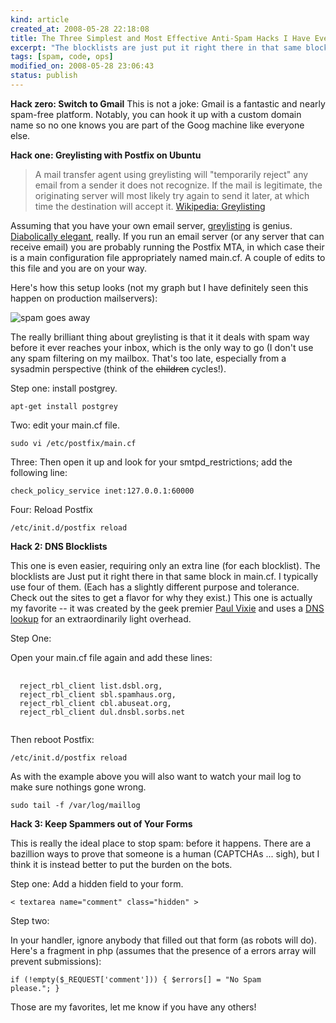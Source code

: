 ```yaml
--- 
kind: article
created_at: 2008-05-28 22:18:08
title: The Three Simplest and Most Effective Anti-Spam Hacks I Have Ever Seen
excerpt: "The blocklists are just put it right there in that same block in main.cf. I typically use four of them."
tags: [spam, code, ops]
modified_on: 2008-05-28 23:06:43
status: publish
---
```


<strong>Hack zero: Switch to Gmail</strong>
This is not a joke: Gmail is a fantastic and nearly spam-free platform. Notably, you can hook it up with a custom domain name so no one knows you are part of the Goog machine like everyone else.

<strong>Hack one: Greylisting with Postfix on Ubuntu</strong>

<blockquote>A mail transfer agent using greylisting will "temporarily reject" any email from a sender it does not recognize. If the mail is legitimate, the originating server will most likely try again to send it later, at which time the destination will accept it. <span class="attribution"><a href="http://en.wikipedia.org/wiki/Greylisting">Wikipedia: Greylisting</a></span></blockquote>

Assuming that you have your own email server, <a href="http://postgrey.schweikert.ch/">greylisting</a> is genius. <a href="http://en.wikipedia.org/wiki/Greylisting">Diabolically elegant</a>, really. If you run an email server (or any server that can receive email) you are probably running the Postfix MTA, in which case their is a main configuration file appropriately named main.cf. A couple of edits to this file and you are on your way. 

Here's how this setup looks (not my graph but I have definitely seen this happen on production mailservers):

<img src="/images/mailgraph_greylisting.png" title="spam goes away" /> 

The really brilliant thing about greylisting is that it it deals with spam way before it ever reaches your inbox, which is the only way to go (I don't use any spam filtering on my mailbox. That's too late, especially from a sysadmin perspective (think of the <strike>children</strike> cycles!).

Step one: install postgrey.

<code>apt-get install postgrey</code>

Two: edit your main.cf file. 

<code>sudo vi /etc/postfix/main.cf</code>

Three: Then open it up and look for your smtpd_restrictions; add the following line:

<code>check_policy_service inet:127.0.0.1:60000 </code>

Four: Reload Postfix

<code>/etc/init.d/postfix reload</code>

<strong>Hack 2: DNS Blocklists</strong>

This one is even easier, requiring only an extra line (for each blocklist). The blocklists are Just put it right there in that same block in main.cf. I typically use four of them. (Each has a slightly different purpose and tolerance. Check out the sites to get a flavor for why they exist.) This one is actually my favorite -- it was created by the geek premier <a href="http://en.wikipedia.org/wiki/Paul_Vixie">Paul Vixie</a> and uses a <a href="http://en.wikipedia.org/wiki/DNSBL">DNS lookup</a> for an extraordinarily light overhead. 

Step One: 

Open your main.cf file again and add these lines:

<pre>
  <code>
  reject_rbl_client list.dsbl.org,
  reject_rbl_client sbl.spamhaus.org,
  reject_rbl_client cbl.abuseat.org,
  reject_rbl_client dul.dnsbl.sorbs.net
  </code>
</pre>

Then reboot Postfix: 

<code>/etc/init.d/postfix reload</code>

As with the example above you will also want to watch your mail log to make sure nothings gone wrong. 

<code>sudo tail -f /var/log/maillog</code>

<strong>Hack 3: Keep Spammers out of Your Forms</strong>

This is really the ideal place to stop spam: before it happens. There are a bazillion ways to prove that someone is a human (CAPTCHAs ... sigh), but I think it is instead better to put the burden on the bots. 

Step one: 
Add a hidden field to your form. 

<code>< textarea name="comment" class="hidden" > </code>

 Step two: 

In your handler, ignore anybody that filled out that form (as robots will do). Here's a fragment in php (assumes that the presence of a errors array will prevent submissions):

<code>if (!empty($_REQUEST['comment'])) { $errors[] = "No Spam please."; }</code>

Those are my favorites, let me know if you have any others!
